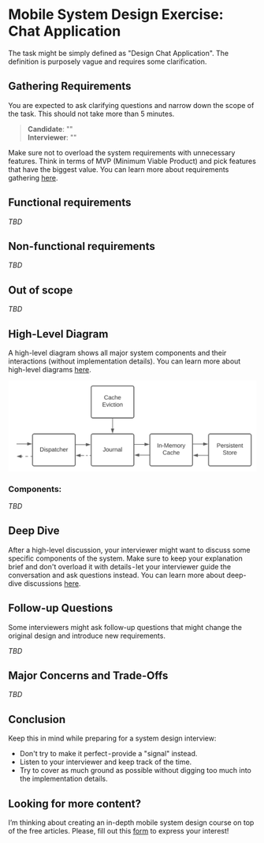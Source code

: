 # Mobile System Design Exercise: Chat Application
The task might be simply defined as "Design Chat Application". The definition is purposely vague and requires some clarification.

## Gathering Requirements
You are expected to ask clarifying questions and narrow down the scope of the task. This should not take more than 5 minutes.

> **Candidate**: ""  
> **Interviewer**: ""  

Make sure not to overload the system requirements with unnecessary features. Think in terms of MVP (Minimum Viable Product) and pick features that have the biggest value. You can learn more about requirements gathering [here](https://github.com/weeeBox/mobile-system-design#gathering-requirements).

## Functional requirements
_TBD_

## Non-functional requirements
_TBD_

## Out of scope
_TBD_

## High-Level Diagram
A high-level diagram shows all major system components and their interactions (without implementation details). You can learn more about high-level diagrams [here](https://github.com/weeeBox/mobile-system-design#high-level-diagram).

![High-level Diagram](/images/exercise-caching-library-high-level-diagram.svg)

### Components:
_TBD_

## Deep Dive
After a high-level discussion, your interviewer might want to discuss some specific components of the system. Make sure to keep your explanation brief and don't overload it with details - let your interviewer guide the conversation and ask questions instead. You can learn more about deep-dive discussions [here](https://github.com/weeeBox/mobile-system-design#deep-dive-tweet-feed-flow).  

## Follow-up Questions
Some interviewers might ask follow-up questions that might change the original design and introduce new requirements.  

_TBD_

## Major Concerns and Trade-Offs
_TBD_

## Conclusion
Keep this in mind while preparing for a system design interview:
- Don't try to make it perfect - provide a "signal" instead.
- Listen to your interviewer and keep track of the time.
- Try to cover as much ground as possible without digging too much into the implementation details.

## Looking for more content?
I’m thinking about creating an in-depth mobile system design course on top of the free articles. Please, fill out this [form](https://forms.gle/KfvmZhPNPMRBE8Jj9) to express your interest!
